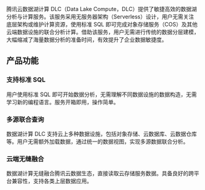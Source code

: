 腾讯云数据湖计算 DLC（Data Lake Compute，DLC）提供了敏捷高效的数据湖分析与计算服务。该服务采用无服务器架构（Serverless）设计，用户无需关注底层架构或维护计算资源，使用标准 SQL 即可完成对象存储服务（COS）及其他云端数据设施的联合分析计算。借助该服务，用户无需进行传统的数据分层建模，大幅缩减了海量数据分析的准备时间，有效提升了企业数据敏捷度。

## 产品功能
### 支持标准 SQL
用户使用标准 SQL 即可开始数据分析，无需理解不同数据设施的数据构造，无需学习新的编程语言。服务开箱即用，操作简单。

### 多源联合查询
数据湖计算 DLC 支持云上多种数据设施，包括对象存储、云数据库、云数据仓库等。用户无需额外加载数据，通过统一的数据视图，实现多源数据联合分析。

### 云端无缝融合
数据湖计算无缝融合腾讯云数据生态，直接读取云存储服务数据。具备良好的跨平台兼容性，支持各类上层数据应用。
